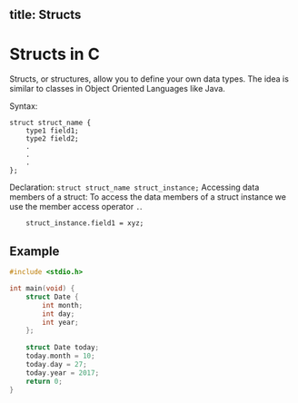 title: Structs
---
# Structs in C
Structs, or structures, allow you to define your own data types. The idea is similar to classes in Object Oriented Languages like Java.

Syntax:
```
struct struct_name {
    type1 field1;
    type2 field2;
    .
    .
    .
};
```
Declaration:
`struct struct_name struct_instance;`
Accessing data members of a struct: To access the data members of a struct instance we use the member access operator `.`.
```
    struct_instance.field1 = xyz; 
```
## Example
```C
#include <stdio.h>

int main(void) {
    struct Date {
        int month;
        int day;
        int year;
    };
    
    struct Date today;
    today.month = 10;
    today.day = 27;
    today.year = 2017;
    return 0;
}
```
